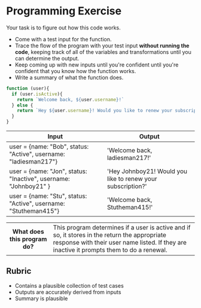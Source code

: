 # Programming Exercise

Your task is to figure out how this code works.

* Come with a test input for the function.
* Trace the flow of the program with your test input **without running the code**, keeping track of all of the variables and transformations until you can determine the output.
* Keep coming up with new inputs until you're confident until you're confident that you know how the function works.
* Write a summary of what the function does.

```js
function (user){
  if (user.isActive){
    return `Welcome back, ${user.username}!`
  } else {
    return `Hey ${user.username}! Would you like to renew your subscription?`
  }
}
```

| Input                                                            | Output                                                      |
| -----                                                            | ------------------------------------------------------------|
| user = {name: "Bob", status: "Active", username: "ladiesman217"} | 'Welcome back, ladiesman217!'                               |
| user = {name: "Jon", status: "Inactive", username: "Johnboy21" } | 'Hey Johnboy21! Would you like to renew your subscription?' |
| user = {name: "Stu", status: "Active", username: "Stutheman415"} | 'Welcome back, Stutheman415!'                               |

<table>
  <tr>
    <th>What does this program do?</th>
    <td>This program determines if a user is active and if so, it stores in the return the appropriate response with their user name listed. If they are inactive it prompts them to do a renewal.</td>
  </tr>
</table>

## Rubric

* Contains a plausible collection of test cases
* Outputs are accurately derived from inputs
* Summary is plausible

